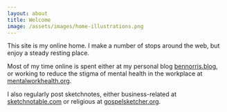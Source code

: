 ```yaml
---
layout: about
title: Welcome
image: /assets/images/home-illustrations.png
---
```


This site is my online home. I make a number of stops around the web, but enjoy a steady resting place.

Most of my time online is spent either at my personal blog [bennorris.blog](https://bennorris.blog), or working to reduce the stigma of mental health in the workplace at [mentalworkhealth.org](https://mentalworkhealth.org).

I also regularly post sketchnotes, either business-related at [sketchnotable.com](https://sketchnotable.com) or religious at [gospelsketcher.org](https://gospelsketcher.org).